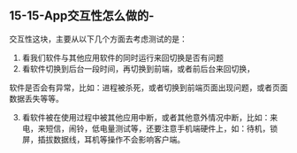 ## 15-15-App交互性怎么做的-

交互性这块，主要从以下几个方面去考虑测试的是：

1. 看我们软件与其他应用软件的同时运行来回切换是否有问题
2. 看软件切换到后台一段时间，再切换到前端，或者前后台来回切换，

软件是否会有异常，比如：进程被杀死，或者切换到前端页面出现问题，或者页面数据丢失等等。

3. 看软件被在使用过程中被其他应用中断，或者其他意外情况中断，比如：来电，来短信，闹铃，低电量测试等，还要注意手机端硬件上，如：待机，锁屏，插拔数据线，耳机等操作不会影响客户端。
